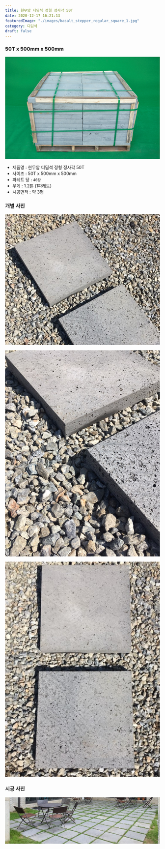 ```yaml
---
title: 현무암 디딤석 정형 정사각 50T
date: 2020-12-17 16:21:13
featuredImage: "./images/basalt_stepper_regular_square_1.jpg"
category: 디딤석
draft: false
---
```


### 50T x 500mm x 500mm

![현무암 디딤석 정형 정사각 50T](./images/basalt_stepper_regular_square_1.jpg)

- 제품명 : 현무암 디딤석 정형 정사각 50T
- 사이즈 : 50T x 500mm x 500mm
- 파레트 당 : `40장`
- 무게 : 1.2톤 (1파레트)
- 시공면적 : 약 3평

### 개별 사진

![현무암 디딤석 정형 정사각 50T](./images/basalt_stepper_regular_square_2.jpg)

![현무암 디딤석 정형 정사각 50T](./images/basalt_stepper_regular_square_3.jpg)

![현무암 디딤석 정형 정사각 50T](./images/basalt_stepper_regular_square_4.jpg)

### 시공 사진

![현무암 디딤석 정형 정사각 50T](./images/basalt_stepper_regular_square_5.jpg)
